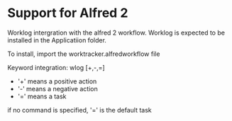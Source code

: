 # Support for Alfred 2

Worklog intergration with the alfred 2 workflow. Worklog
is expected to be installed in the Applicatiion folder.

To install, import the worktracker.alfredworkflow file

Keyword integration: wlog [+,-,=] <message>

 * '+' means a positive action
 * '-' means a negative action
 * '=' means a task

if no command is specified, '=' is the default task

